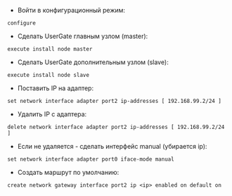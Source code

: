- Войти в конфигурационный режим:
```
configure
```
- Сделать UserGate главным узлом (master):
```
execute install node master
```
- Сделать UserGate дополнительным узлом (slave):
```
execute install node slave
```
- Поставить IP на адаптер:
```
set network interface adapter port2 ip-addresses [ 192.168.99.2/24 ]
```
- Удалить IP с адаптера:
```
delete network interface adapter port2 ip-addresses [ 192.168.99.2/24 ]
```
- Если не удаляется - сделать интерфейс manual (убирается ip):
```
set network interface adapter port0 iface-mode manual
``` 
- Создать маршрут по умолчанию:
```
create network gateway interface port2 ip <ip> enabled on default on
```
